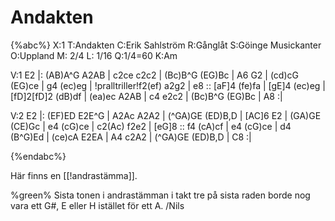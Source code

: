 # Andakten

{%abc%}
X:1
T:Andakten
C:Erik Sahlström
R:Gånglåt
S:Göinge Musickanter
O:Uppland
M: 2/4
L: 1/16
Q:1/4=60
K:Am

V:1
E2 |: (AB)A^G A2AB | c2ce c2c2 | (Bc)B^G (EG)Bc | A6 G2 |
(cd)cG (EG)ce | g4 (ec)eg | !pralltriller!f2(ef) a2g2 | e8 :: [aF]4 (fe)fa |
[gE]4 (ec)eg | [fD]2[fD]2 (dB)df | (ea)ec A2AB | c4 e2c2 | (Bc)B^G (EG)Bc | A8 :|

V:2
E2 |: (EF)ED E2E^G | A2Ac A2A2 | (^GA)GE (ED)B,D | [AC]6 E2 |
(GA)GE (CE)Gc | e4 (cG)ce | c2(Ac) f2e2 | [eG]8 :: f4 (cA)cf |
e4 (cG)ce | d4 (B^G)Ed | (ce)cA E2EA | A4 c2A2 | (^GA)GE (ED)B,D | C8 :|

{%endabc%}

Här finns en [[!andrastämma]].

%green% Sista tonen i andrastämman i takt tre på sista raden borde nog vara ett G#, E eller H istället för ett A. /Nils

